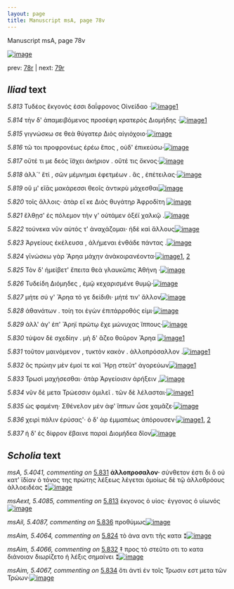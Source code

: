 ```yaml
---
layout: page
title: Manuscript msA, page 78v
---
```


Manuscript msA, page 78v

[![image](http://www.homermultitext.org/iipsrv?OBJ=IIP,1.0&FIF=/project/homer/pyramidal/deepzoom/hmt/vaimg/2017a/VA078VN_0581.tif&WID=100&CVT=JPEG)](http://www.homermultitext.org/ict2/?urn=urn:cite2:hmt:vaimg.2017a:VA078VN_0581)

prev:  [78r](../78r/) | next:  [79r](../79r/)

## *Iliad* text

*5.813* <a id="5.813"/> Τυδέος ἔκγονός ἐσσι 					δαΐφρονος Οἰνείδαο ·[![image](http://www.homermultitext.org/iipsrv?OBJ=IIP,1.0&FIF=/project/homer/pyramidal/deepzoom/hmt/vaimg/2017a/VA078VN_0581.tif&RGN=0.427,0.2036,0.4,0.0316&WID=1000&CVT=JPEG)](http://www.homermultitext.org/ict2/?urn=urn:cite2:hmt:vaimg.2017a:VA078VN_0581@0.427,0.2036,0.4,0.0316)[1](#msAext_5.4085)

*5.814* <a id="5.814"/> τὴν δ' ἀπαμειβόμενος προσέφη κρατερὸς Διομήδης ·[![image](http://www.homermultitext.org/iipsrv?OBJ=IIP,1.0&FIF=/project/homer/pyramidal/deepzoom/hmt/vaimg/2017a/VA078VN_0581.tif&RGN=0.425,0.2186,0.454,0.0346&WID=1000&CVT=JPEG)](http://www.homermultitext.org/ict2/?urn=urn:cite2:hmt:vaimg.2017a:VA078VN_0581@0.425,0.2186,0.454,0.0346)[1](#msAim_5.4063)

*5.815* <a id="5.815"/> γιγνώσκω σε θεὰ θύγατερ Διὸς αἰγιόχοιο·[![image](http://www.homermultitext.org/iipsrv?OBJ=IIP,1.0&FIF=/project/homer/pyramidal/deepzoom/hmt/vaimg/2017a/VA078VN_0581.tif&RGN=0.426,0.2442,0.395,0.0293&WID=1000&CVT=JPEG)](http://www.homermultitext.org/ict2/?urn=urn:cite2:hmt:vaimg.2017a:VA078VN_0581@0.426,0.2442,0.395,0.0293)

*5.816* <a id="5.816"/> τῶ τοι προφρονέως ἐρέω ἔπος , οὐδ' ἐπικεύσω·[![image](http://www.homermultitext.org/iipsrv?OBJ=IIP,1.0&FIF=/project/homer/pyramidal/deepzoom/hmt/vaimg/2017a/VA078VN_0581.tif&RGN=0.429,0.2615,0.427,0.0308&WID=1000&CVT=JPEG)](http://www.homermultitext.org/ict2/?urn=urn:cite2:hmt:vaimg.2017a:VA078VN_0581@0.429,0.2615,0.427,0.0308)

*5.817* <a id="5.817"/> οὔτέ τι με δεός ἴ̈σχει ἀκήριον . οὔτέ τις ὄκνος·[![image](http://www.homermultitext.org/iipsrv?OBJ=IIP,1.0&FIF=/project/homer/pyramidal/deepzoom/hmt/vaimg/2017a/VA078VN_0581.tif&RGN=0.432,0.2795,0.416,0.0308&WID=1000&CVT=JPEG)](http://www.homermultitext.org/ict2/?urn=urn:cite2:hmt:vaimg.2017a:VA078VN_0581@0.432,0.2795,0.416,0.0308)

*5.818* <a id="5.818"/> ἀλλ´' ἔτί , σῶν μέμνημαι ἐφετμέων . ἃς , ἐπέτειλας·[![image](http://www.homermultitext.org/iipsrv?OBJ=IIP,1.0&FIF=/project/homer/pyramidal/deepzoom/hmt/vaimg/2017a/VA078VN_0581.tif&RGN=0.423,0.3005,0.425,0.0308&WID=1000&CVT=JPEG)](http://www.homermultitext.org/ict2/?urn=urn:cite2:hmt:vaimg.2017a:VA078VN_0581@0.423,0.3005,0.425,0.0308)

*5.819* <a id="5.819"/> οὔ μ' εἴᾱς μακάρεσσι θεοῖς ἀντικρὺ μάχεσθαι[![image](http://www.homermultitext.org/iipsrv?OBJ=IIP,1.0&FIF=/project/homer/pyramidal/deepzoom/hmt/vaimg/2017a/VA078VN_0581.tif&RGN=0.429,0.3178,0.408,0.0308&WID=1000&CVT=JPEG)](http://www.homermultitext.org/ict2/?urn=urn:cite2:hmt:vaimg.2017a:VA078VN_0581@0.429,0.3178,0.408,0.0308)

*5.820* <a id="5.820"/> τοῖς ἄλλοις· ἀτὰρ εἴ κε Διὸς θυγάτηρ Ἀφροδίτη 				[![image](http://www.homermultitext.org/iipsrv?OBJ=IIP,1.0&FIF=/project/homer/pyramidal/deepzoom/hmt/vaimg/2017a/VA078VN_0581.tif&RGN=0.424,0.3358,0.419,0.0308&WID=1000&CVT=JPEG)](http://www.homermultitext.org/ict2/?urn=urn:cite2:hmt:vaimg.2017a:VA078VN_0581@0.424,0.3358,0.419,0.0308)

*5.821* <a id="5.821"/> ἔλθῃσ' ἐς πόλεμον τήν γ' οὐτάμεν ὀξέϊ χαλκῷ .[![image](http://www.homermultitext.org/iipsrv?OBJ=IIP,1.0&FIF=/project/homer/pyramidal/deepzoom/hmt/vaimg/2017a/VA078VN_0581.tif&RGN=0.428,0.3539,0.425,0.0338&WID=1000&CVT=JPEG)](http://www.homermultitext.org/ict2/?urn=urn:cite2:hmt:vaimg.2017a:VA078VN_0581@0.428,0.3539,0.425,0.0338)

*5.822* <a id="5.822"/> τούνεκα νῦν αὐτός τ' ἀναχάζομαι· ἠδὲ καὶ ἄλλους[![image](http://www.homermultitext.org/iipsrv?OBJ=IIP,1.0&FIF=/project/homer/pyramidal/deepzoom/hmt/vaimg/2017a/VA078VN_0581.tif&RGN=0.425,0.3749,0.432,0.0338&WID=1000&CVT=JPEG)](http://www.homermultitext.org/ict2/?urn=urn:cite2:hmt:vaimg.2017a:VA078VN_0581@0.425,0.3749,0.432,0.0338)

*5.823* <a id="5.823"/> Ἀργείους ἐκέλευσα , 					ἀλήμεναι ἐνθάδε πάντας .[![image](http://www.homermultitext.org/iipsrv?OBJ=IIP,1.0&FIF=/project/homer/pyramidal/deepzoom/hmt/vaimg/2017a/VA078VN_0581.tif&RGN=0.432,0.3929,0.432,0.0338&WID=1000&CVT=JPEG)](http://www.homermultitext.org/ict2/?urn=urn:cite2:hmt:vaimg.2017a:VA078VN_0581@0.432,0.3929,0.432,0.0338)

*5.824* <a id="5.824"/> γῑνώσκω γὰρ Ἄρηα μάχην 					ἀνὰκοιρανέοντα·[![image](http://www.homermultitext.org/iipsrv?OBJ=IIP,1.0&FIF=/project/homer/pyramidal/deepzoom/hmt/vaimg/2017a/VA078VN_0581.tif&RGN=0.426,0.4132,0.432,0.0338&WID=1000&CVT=JPEG)](http://www.homermultitext.org/ict2/?urn=urn:cite2:hmt:vaimg.2017a:VA078VN_0581@0.426,0.4132,0.432,0.0338)[1](#msA_5.4040), [2](#msAim_5.4064)

*5.825* <a id="5.825"/> Τὸν δ' ἠμείβετ' ἔπειτα θεὰ γλαυκῶπις Ἀθήνη ·[![image](http://www.homermultitext.org/iipsrv?OBJ=IIP,1.0&FIF=/project/homer/pyramidal/deepzoom/hmt/vaimg/2017a/VA078VN_0581.tif&RGN=0.425,0.4313,0.432,0.0338&WID=1000&CVT=JPEG)](http://www.homermultitext.org/ict2/?urn=urn:cite2:hmt:vaimg.2017a:VA078VN_0581@0.425,0.4313,0.432,0.0338)

*5.826* <a id="5.826"/> Τυδείδη Διόμηδες , ἐμῷ 					κεχαρισμένε θυμῷ·[![image](http://www.homermultitext.org/iipsrv?OBJ=IIP,1.0&FIF=/project/homer/pyramidal/deepzoom/hmt/vaimg/2017a/VA078VN_0581.tif&RGN=0.425,0.4493,0.432,0.0338&WID=1000&CVT=JPEG)](http://www.homermultitext.org/ict2/?urn=urn:cite2:hmt:vaimg.2017a:VA078VN_0581@0.425,0.4493,0.432,0.0338)

*5.827* <a id="5.827"/> μήτε σύ γ' Ἄρηα τό γε 					δείδιθι· μήτέ τιν' ἄλλον[![image](http://www.homermultitext.org/iipsrv?OBJ=IIP,1.0&FIF=/project/homer/pyramidal/deepzoom/hmt/vaimg/2017a/VA078VN_0581.tif&RGN=0.431,0.4688,0.416,0.0346&WID=1000&CVT=JPEG)](http://www.homermultitext.org/ict2/?urn=urn:cite2:hmt:vaimg.2017a:VA078VN_0581@0.431,0.4688,0.416,0.0346)

*5.828* <a id="5.828"/> ἀθανάτων . τοίη τοι ἐγὼν ἐπιτάρροθός εἰμι·[![image](http://www.homermultitext.org/iipsrv?OBJ=IIP,1.0&FIF=/project/homer/pyramidal/deepzoom/hmt/vaimg/2017a/VA078VN_0581.tif&RGN=0.433,0.4861,0.416,0.0346&WID=1000&CVT=JPEG)](http://www.homermultitext.org/ict2/?urn=urn:cite2:hmt:vaimg.2017a:VA078VN_0581@0.433,0.4861,0.416,0.0346)

*5.829* <a id="5.829"/> ἀλλ' άγ' ἐπ' Ἄρηϊ πρώτῳ 					ἔχε μώνυχας ἵππους·[![image](http://www.homermultitext.org/iipsrv?OBJ=IIP,1.0&FIF=/project/homer/pyramidal/deepzoom/hmt/vaimg/2017a/VA078VN_0581.tif&RGN=0.437,0.5049,0.416,0.0346&WID=1000&CVT=JPEG)](http://www.homermultitext.org/ict2/?urn=urn:cite2:hmt:vaimg.2017a:VA078VN_0581@0.437,0.5049,0.416,0.0346)

*5.830* <a id="5.830"/> τύψον δὲ σχεδίην . μὴ δ' ἅζεο θοῦρον Ἄρηα 				[![image](http://www.homermultitext.org/iipsrv?OBJ=IIP,1.0&FIF=/project/homer/pyramidal/deepzoom/hmt/vaimg/2017a/VA078VN_0581.tif&RGN=0.43,0.5259,0.416,0.0346&WID=1000&CVT=JPEG)](http://www.homermultitext.org/ict2/?urn=urn:cite2:hmt:vaimg.2017a:VA078VN_0581@0.43,0.5259,0.416,0.0346)[1](#msAim_5.4065)

*5.831* <a id="5.831"/> τοῦτον μαινόμενον , τυκτὸν κακὸν . ἀλλοπρόσαλλον .[![image](http://www.homermultitext.org/iipsrv?OBJ=IIP,1.0&FIF=/project/homer/pyramidal/deepzoom/hmt/vaimg/2017a/VA078VN_0581.tif&RGN=0.429,0.5432,0.455,0.0346&WID=1000&CVT=JPEG)](http://www.homermultitext.org/ict2/?urn=urn:cite2:hmt:vaimg.2017a:VA078VN_0581@0.429,0.5432,0.455,0.0346)[1](#msA_5.4041)

*5.832* <a id="5.832"/> ὃς πρώιην μὲν ἐμοί τε καὶ Ἥρῃ στεῦτ' ἀγορεύων[![image](http://www.homermultitext.org/iipsrv?OBJ=IIP,1.0&FIF=/project/homer/pyramidal/deepzoom/hmt/vaimg/2017a/VA078VN_0581.tif&RGN=0.435,0.5672,0.433,0.0301&WID=1000&CVT=JPEG)](http://www.homermultitext.org/ict2/?urn=urn:cite2:hmt:vaimg.2017a:VA078VN_0581@0.435,0.5672,0.433,0.0301)[1](#msAim_5.4066)

*5.833* <a id="5.833"/> Τρωσὶ μαχήσεσθαι· 					ἀτὰρ Ἀργείοισιν ἀρήξειν ,[![image](http://www.homermultitext.org/iipsrv?OBJ=IIP,1.0&FIF=/project/homer/pyramidal/deepzoom/hmt/vaimg/2017a/VA078VN_0581.tif&RGN=0.429,0.5868,0.426,0.0301&WID=1000&CVT=JPEG)](http://www.homermultitext.org/ict2/?urn=urn:cite2:hmt:vaimg.2017a:VA078VN_0581@0.429,0.5868,0.426,0.0301)

*5.834* <a id="5.834"/> νῦν δὲ μετα Τρώεσσιν 					ὁμιλεῖ . τῶν δὲ λέλασται·[![image](http://www.homermultitext.org/iipsrv?OBJ=IIP,1.0&FIF=/project/homer/pyramidal/deepzoom/hmt/vaimg/2017a/VA078VN_0581.tif&RGN=0.429,0.6048,0.426,0.0301&WID=1000&CVT=JPEG)](http://www.homermultitext.org/ict2/?urn=urn:cite2:hmt:vaimg.2017a:VA078VN_0581@0.429,0.6048,0.426,0.0301)[1](#msAim_5.4067)

*5.835* <a id="5.835"/> ὡς φαμένη· Σθένελον 					μὲν ἀφ' ἵππων ὦσε χαμᾶζε·[![image](http://www.homermultitext.org/iipsrv?OBJ=IIP,1.0&FIF=/project/homer/pyramidal/deepzoom/hmt/vaimg/2017a/VA078VN_0581.tif&RGN=0.44,0.6183,0.436,0.0413&WID=1000&CVT=JPEG)](http://www.homermultitext.org/ict2/?urn=urn:cite2:hmt:vaimg.2017a:VA078VN_0581@0.44,0.6183,0.436,0.0413)

*5.836* <a id="5.836"/> χειρὶ πάλιν ἐρύσας'· ὁ δ' ὰρ ἐμμαπέως ἀπόρουσεν·[![image](http://www.homermultitext.org/iipsrv?OBJ=IIP,1.0&FIF=/project/homer/pyramidal/deepzoom/hmt/vaimg/2017a/VA078VN_0581.tif&RGN=0.436,0.6424,0.435,0.0338&WID=1000&CVT=JPEG)](http://www.homermultitext.org/ict2/?urn=urn:cite2:hmt:vaimg.2017a:VA078VN_0581@0.436,0.6424,0.435,0.0338)[1](#msAim_5.4068), [2](#msAil_5.4087)

*5.837* <a id="5.837"/> ἡ δ' ἐς δίφρον ἔβαινε παραὶ Διομήδεα δῖον[![image](http://www.homermultitext.org/iipsrv?OBJ=IIP,1.0&FIF=/project/homer/pyramidal/deepzoom/hmt/vaimg/2017a/VA078VN_0581.tif&RGN=0.434,0.6589,0.415,0.0368&WID=1000&CVT=JPEG)](http://www.homermultitext.org/ict2/?urn=urn:cite2:hmt:vaimg.2017a:VA078VN_0581@0.434,0.6589,0.415,0.0368)

## *Scholia* text

*msA, 5.4041, commenting on* [5.831](#5.831)  <a id="msA_5.4041"/> **ἀλλοπρoσαλον·** σύνθετον ἐστι δι ὃ οὐ κατ' ϊδίαν ὁ τόνος της πρώτης λέξεως λέγεται ὁμοίως δὲ τῷ ἀλλοθρόους ἀλλοειδέας ⁑[![image](http://www.homermultitext.org/iipsrv?OBJ=IIP,1.0&FIF=/project/homer/pyramidal/deepzoom/hmt/vaimg/2017a/VA078VN_0581.tif&RGN=0.153279292557111,0.560995850622407,0.229918938835667,0.0647302904564315&WID=1000&CVT=JPEG)](http://www.homermultitext.org/ict2/?urn=urn:cite2:hmt:vaimg.2017a:VA078VN_0581@0.153279292557111,0.560995850622407,0.229918938835667,0.0647302904564315)

*msAext, 5.4085, commenting on* [5.813](#5.813)  <a id="msAext_5.4085"/> ἐκγονος ὁ υἱος· ἐγγονος ὁ υἱωνός[![image](http://www.homermultitext.org/iipsrv?OBJ=IIP,1.0&FIF=/project/homer/pyramidal/deepzoom/hmt/vaimg/2017a/VA078VN_0581.tif&RGN=0.122697126013265,0.213554633471646,0.105379513633014,0.0282157676348548&WID=1000&CVT=JPEG)](http://www.homermultitext.org/ict2/?urn=urn:cite2:hmt:vaimg.2017a:VA078VN_0581@0.122697126013265,0.213554633471646,0.105379513633014,0.0282157676348548)

*msAil, 5.4087, commenting on* [5.836](#5.836)  <a id="msAil_5.4087"/> προθύμως[![image](http://www.homermultitext.org/iipsrv?OBJ=IIP,1.0&FIF=/project/homer/pyramidal/deepzoom/hmt/vaimg/2017a/VA078VN_0581.tif&RGN=0.725128960943257,0.643430152143845,0.0434782608695652,0.00912863070539419&WID=1000&CVT=JPEG)](http://www.homermultitext.org/ict2/?urn=urn:cite2:hmt:vaimg.2017a:VA078VN_0581@0.725128960943257,0.643430152143845,0.0434782608695652,0.00912863070539419)

*msAim, 5.4064, commenting on* [5.824](#5.824)  <a id="msAim_5.4064"/> τὸ ἀνα αντι τῆς κατα ⁑[![image](http://www.homermultitext.org/iipsrv?OBJ=IIP,1.0&FIF=/project/homer/pyramidal/deepzoom/hmt/vaimg/2017a/VA078VN_0581.tif&RGN=0.379882092851879,0.420193637621024,0.050478997789241,0.0229598893499308&WID=1000&CVT=JPEG)](http://www.homermultitext.org/ict2/?urn=urn:cite2:hmt:vaimg.2017a:VA078VN_0581@0.379882092851879,0.420193637621024,0.050478997789241,0.0229598893499308)

*msAim, 5.4066, commenting on* [5.832](#5.832)  <a id="msAim_5.4066"/> ‡ προς τὸ στεῦτο οτι το κατα διάνοιαν διωρίζετο ἡ λέξις σημαίνει ⁑[![image](http://www.homermultitext.org/iipsrv?OBJ=IIP,1.0&FIF=/project/homer/pyramidal/deepzoom/hmt/vaimg/2017a/VA078VN_0581.tif&RGN=0.37030213706706,0.587551867219917,0.0740604274134119,0.0254495159059474&WID=1000&CVT=JPEG)](http://www.homermultitext.org/ict2/?urn=urn:cite2:hmt:vaimg.2017a:VA078VN_0581@0.37030213706706,0.587551867219917,0.0740604274134119,0.0254495159059474)

*msAim, 5.4067, commenting on* [5.834](#5.834)  <a id="msAim_5.4067"/> ὅτι ἀντὶ ἐν τοῖς Τρωσιν εστ μετα τῶν Τρώων·[![image](http://www.homermultitext.org/iipsrv?OBJ=IIP,1.0&FIF=/project/homer/pyramidal/deepzoom/hmt/vaimg/2017a/VA078VN_0581.tif&RGN=0.377671333824613,0.612448132780083,0.0619012527634488,0.0295988934993084&WID=1000&CVT=JPEG)](http://www.homermultitext.org/ict2/?urn=urn:cite2:hmt:vaimg.2017a:VA078VN_0581@0.377671333824613,0.612448132780083,0.0619012527634488,0.0295988934993084)